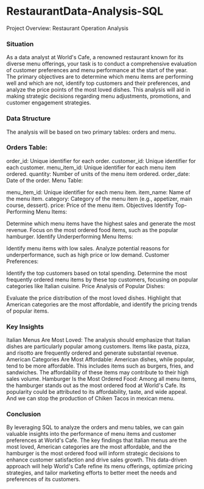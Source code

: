 # RestaurantData-Analysis-SQL

Project Overview: Restaurant Operation Analysis
### Situation
As a data analyst at World's Cafe, a renowned restaurant known for its diverse menu offerings, your task is to conduct a comprehensive evaluation of customer preferences and menu performance at the start of the year. The primary objectives are to determine which menu items are performing well and which are not, identify top customers and their preferences, and analyze the price points of the most loved dishes. This analysis will aid in making strategic decisions regarding menu adjustments, promotions, and customer engagement strategies.

### Data Structure
The analysis will be based on two primary tables: orders and menu.

### Orders Table:

order_id: Unique identifier for each order.
customer_id: Unique identifier for each customer.
menu_item_id: Unique identifier for each menu item ordered.
quantity: Number of units of the menu item ordered.
order_date: Date of the order.
Menu Table:

menu_item_id: Unique identifier for each menu item.
item_name: Name of the menu item.
category: Category of the menu item (e.g., appetizer, main course, dessert).
price: Price of the menu item.
Objectives
Identify Top-Performing Menu Items:

Determine which menu items have the highest sales and generate the most revenue.
Focus on the most ordered food items, such as the popular hamburger.
Identify Underperforming Menu Items:

Identify menu items with low sales.
Analyze potential reasons for underperformance, such as high price or low demand.
Customer Preferences:

Identify the top customers based on total spending.
Determine the most frequently ordered menu items by these top customers, focusing on popular categories like Italian cuisine.
Price Analysis of Popular Dishes:

Evaluate the price distribution of the most loved dishes.
Highlight that American categories are the most affordable, and identify the pricing trends of popular items.

### Key Insights
Italian Menus Are Most Loved: The analysis should emphasize that Italian dishes are particularly popular among customers. Items like pasta, pizza, and risotto are frequently ordered and generate substantial revenue.
American Categories Are Most Affordable: American dishes, while popular, tend to be more affordable. This includes items such as burgers, fries, and sandwiches. The affordability of these items may contribute to their high sales volume.
Hamburger Is the Most Ordered Food: Among all menu items, the hamburger stands out as the most ordered food at World's Cafe. Its popularity could be attributed to its affordability, taste, and wide appeal. And we can stop the production of Chiken Tacos in mexican menu.

### Conclusion
By leveraging SQL to analyze the orders and menu tables, we can gain valuable insights into the performance of menu items and customer preferences at World's Cafe. The key findings that Italian menus are the most loved, American categories are the most affordable, and the hamburger is the most ordered food will inform strategic decisions to enhance customer satisfaction and drive sales growth. This data-driven approach will help World's Cafe refine its menu offerings, optimize pricing strategies, and tailor marketing efforts to better meet the needs and preferences of its customers.
